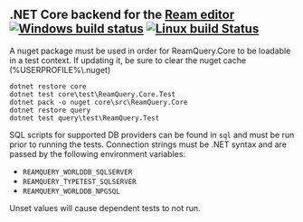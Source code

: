 ## .NET Core backend for the [Ream editor](https://github.com/stofte/ream-editor) [![Windows build status](https://ci.appveyor.com/api/projects/status/7p2pha3iiaomihr4?svg=true)](https://ci.appveyor.com/project/stofte/ream-query) [![Linux build Status](https://travis-ci.org/stofte/ream-query.svg?branch=master)](https://travis-ci.org/stofte/ream-query)

A nuget package must be used in order for ReamQuery.Core to be loadable in a test context.
If updating it, be sure to clear the nuget cache (%USERPROFILE%\\.nuget)

```
dotnet restore core
dotnet test core\test\ReamQuery.Core.Test
dotnet pack -o nuget core\src\ReamQuery.Core
dotnet restore query
dotnet test query\test\ReamQuery.Test
```

SQL scripts for supported DB providers can be found in `sql` and must be run prior to running the tests.
Connection strings must be .NET syntax and are passed by the following environment variables:

 - `REAMQUERY_WORLDDB_SQLSERVER`
 - `REAMQUERY_TYPETEST_SQLSERVER`
 - `REAMQUERY_WORLDDB_NPGSQL`

Unset values will cause dependent tests to not run.
